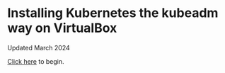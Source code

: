 # Installing Kubernetes the kubeadm way on  VirtualBox

Updated March 2024

[Click here](./docs/01-prerequisites.md) to begin.

